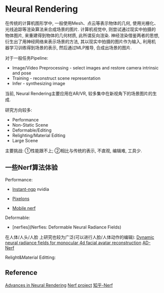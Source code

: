 # Neural Rendering

在传统的计算机图形学中, 一般使用Mesh、点云等表示物体的几何, 使用光栅化、光线追踪等渲染算法来合成场景的图片. 计算机视觉中, 则尝试通过现实中拍摄的物体图片, 来重建得到物体的几何材质, 此所谓反向渲染. 神经渲染借鉴两者的思想, 衍生出了用神经网络来表示场景的方法, 其以现实中拍摄的图片作为输入, 利用机器学习训练得到场景的表示, 然后通过MLP推导, 合成出场景的图片.

对于一般任务Pipeline:

* Image/Video Preprocessing - select images and restore camera intrinsic and pose
* Training - reconstruct scene representation
* Infer - synthesizing image

当前, Neural Rendering主要应用在AR/VR, 较多集中在新视角下的场景图片的生成.

研究方向较多:

* Performance
* Non-Static Scene
* Deformable/Editing
* Relighting/Material Editing
* Large Scene

主要挑战: ①性能跟不上; ②相比与传统的表示, 不直观, 编辑难, 工具少.

## 一些Nerf算法体验

Performance:
* [Instant-ngp]()
    nvidia 
* [Pixelons]()

* [Mobile nerf]()

Deformable:
* [nerfies](Nerfies: Deformable Neural Radiance Fields)


在人体/人头/人脸 上研究也较为广泛(可以进行人脸/人体动作的编辑):
[Dynamic neural radiance fields for monocular 4d facial avatar reconstruction](https://github.com/gafniguy/4D-Facial-Avatars)
[AD-Nerf](https://github.com/YudongGuo/AD-NeRF)

Relight&Material Editting:



## Reference
[Advances in Neural Rendering]()
[Nerf project](https://www.matthewtancik.com/nerf)
[知乎-Nerf](https://zhuanlan.zhihu.com/p/380015071)